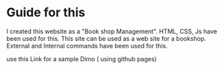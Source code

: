 # Guide for this
I created this website as a "Book shop Management". HTML, CSS, Js have been used for this. This site can be used as a web site for a bookshop. External and Internal commands have been used for this. 


use this Link for a sample Dimo ( using github pages)


